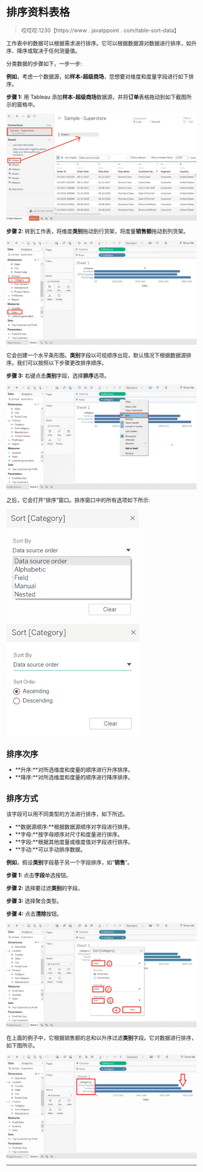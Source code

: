 # 排序资料表格

> 哎哎哎:1230【https://www . javatppoint . com/table-sort-data】

工作表中的数据可以根据需求进行排序。它可以根据数据源对数据进行排序，如升序、降序或取决于任何测量值。

分类数据的步骤如下，一步一步:

**例如**，考虑一个数据源，如**样本-超级商场**，您想要对维度和度量字段进行如下排序。

**步骤 1:** 用 Tableau 添加**样本-超级商场**数据源，并将**订单**表格拖动到如下截图所示的窗格中。

![Tableau Sort Data](img/599ad43608e9828ae759065a5660748c.png)

**步骤 2:** 转到工作表，将维度**类别**拖动到行货架，将度量**销售额**拖动到列货架。

![Tableau Sort Data](img/06dabb2c6be9ce7948dc6783ac575dfc.png)

它会创建一个水平条形图。**类别**字段以可视顺序出现，默认情况下根据数据源排序。我们可以按照以下步骤更改排序顺序。

**步骤 3:** 右键点击**类别**字段，选择**排序**选项。

![Tableau Sort Data](img/a420fba9249e5aed9fd6e3363f7c3fe6.png)

之后，它会打开“排序”窗口。排序窗口中的所有选项如下所示:

![Tableau Sort Data](img/bae1a796c4af68dc94b6111b913aaa9f.png)
![Tableau Sort Data](img/a991a0fef168f25bcabf365b20ebcbdd.png)

## 排序次序

*   **升序:**对所选维度和度量的顺序进行升序排序。
*   **降序:**对所选维度和度量的顺序进行降序排序。

## 排序方式

该字段可以用不同类型的方法进行排序，如下所述。

*   **数据源顺序:**根据数据源顺序对字段进行排序。
*   **字母:**按字母顺序对尺寸和度量进行排序。
*   **字段:**根据其他度量或维度值对字段进行排序。
*   **手动:**可以手动排序数据。

**例如**，假设**类别**字段基于另一个字段排序，如“**销售**”。

**步骤 1:** 点击**字段**单选按钮。

**步骤 2:** 选择要过滤**类别**的字段。

**步骤 3:** 选择聚合类型。

**步骤 4:** 点击**清除**按钮。

![Tableau Sort Data](img/7567fc7b969ac7c0d3a4ecb7dc091741.png)

在上面的例子中，它根据销售额的总和以升序过滤**类别**字段。它对数据进行排序，如下图所示。

![Tableau Sort Data](img/5ac3e7fa1e5f563108b3a7fbea60347e.png)

* * *